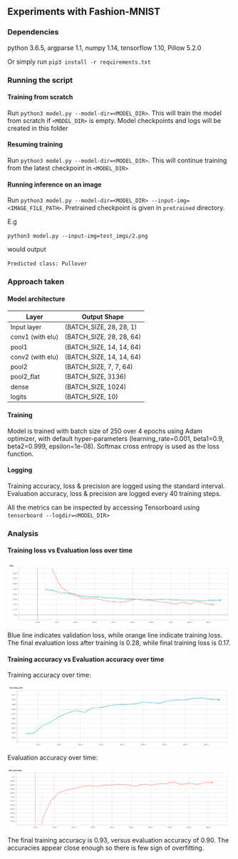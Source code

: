 ## Experiments with Fashion-MNIST

### Dependencies
python 3.6.5, argparse 1.1, numpy 1.14, tensorflow 1.10, Pillow 5.2.0

Or simply run `pip3 install -r requirements.txt`

### Running the script

#### Training from scratch

Run `python3 model.py --model-dir=<MODEL_DIR>`. This will train the model from scratch if `<MODEL_DIR>` is empty.
Model checkpoints and logs will be created in this folder

#### Resuming training

Run `python3 model.py --model-dir=<MODEL_DIR>`. This will continue training from the latest checkpoint in `<MODEL_DIR>`

#### Running inference on an image

Run `python3 model.py --model-dir=<MODEL_DIR> --input-img=<IMAGE_FILE_PATH>`. Pretrained checkpoint is given in `pretrained` directory.

E.g 

`python3 model.py --input-img=test_imgs/2.png`

would output

`Predicted class: Pullover`


### Approach taken

#### Model architecture

Layer | Output Shape
--- | --- |
Input layer | (BATCH_SIZE, 28, 28, 1)
conv1 (with elu) | (BATCH_SIZE, 28, 28, 64)
pool1 | (BATCH_SIZE, 14, 14, 64)
conv2 (with elu) | (BATCH_SIZE, 14, 14, 64)
pool2 | (BATCH_SIZE, 7, 7, 64)
pool2_flat | (BATCH_SIZE, 3136)
dense | (BATCH_SIZE, 1024)
logits | (BATCH_SIZE, 10)

#### Training

Model is trained with batch size of 250 over 4 epochs using Adam optimizer, with default hyper-parameters (learning_rate=0.001, beta1=0.9, beta2=0.999, epsilon=1e-08).
Softmax cross entropy is used as the loss function.

#### Logging

Training accuracy, loss & precision are logged using the standard interval. Evaluation accuracy, loss & precision
are logged every 40 training steps.

All the metrics can be inspected by accessing Tensorboard using `tensorboard --logdir=<MODEL_DIR>`

### Analysis

#### Training loss vs Evaluation loss over time

![loss](img/loss.png)

Blue line indicates validation loss, while orange line indicate training loss.
The final evaluation loss after training is 0.28, while final training loss is 0.17. 


#### Training accuracy vs Evaluation accuracy over time

Training accuracy over time:

![train_accuracy](img/train_acc.png)

Evaluation accuracy over time:

![eval_accuracy](img/eval_acc.png)

The final training accuracy is 0.93, versus evaluation accuracy of 0.90. 
The accuracies appear close enough so there is few sign of overfitting.
